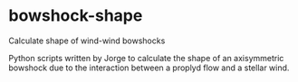 bowshock-shape
==============

Calculate shape of wind-wind bowshocks

Python scripts written by Jorge to calculate the shape of an
axisymmetric bowshock due to the interaction between a proplyd flow
and a stellar wind.

